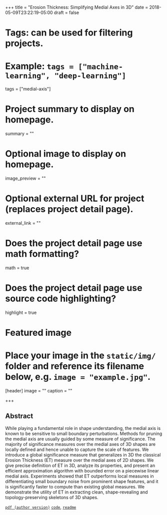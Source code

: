 +++
title = "Erosion Thickness: Simplifying Medial Axes in 3D"
date = 2018-05-09T23:22:19-05:00
draft = false

# Tags: can be used for filtering projects.
# Example: `tags = ["machine-learning", "deep-learning"]`
tags = ["medial-axis"]

# Project summary to display on homepage.
summary = ""

# Optional image to display on homepage.
image_preview = ""

# Optional external URL for project (replaces project detail page).
external_link = ""

# Does the project detail page use math formatting?
math = true

# Does the project detail page use source code highlighting?
highlight = true

# Featured image
# Place your image in the `static/img/` folder and reference its filename below, e.g. `image = "example.jpg"`.
[header]
image = ""
caption = ""

+++

## Abstract
While playing a fundamental role in shape understanding, the medial axis is known to be sensitive to small boundary perturbations. Methods for pruning the medial axis are usually guided by some measure of significance. The majority of significance measures over the medial axes of 3D shapes are locally defined and hence unable to capture the scale of features. We introduce a global significance measure that generalizes in 3D the classical Erosion Thickness (ET) measure over the medial axes of 2D shapes. We give precise definition of ET in 3D, analyze its properties, and present an efficient approximation algorithm with bounded error on a piecewise linear medial axis. Experiments showed that ET outperforms local measures in differentiating small boundary noise from prominent shape features, and it is significantly faster to compute than existing global measures. We demonstrate the utility of ET in extracting clean, shape-revealing and topology-preserving skeletons of 3D shapes.

[`pdf (author version)`](#) [`code`](#), [`readme`](#)